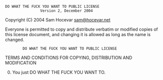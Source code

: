     DO WHAT THE FUCK YOU WANT TO PUBLIC LICENSE 
                    Version 2, December 2004 

Copyright (C) 2004 Sam Hocevar <sam@hocevar.net>

Everyone is permitted to copy and distribute verbatim or modified
copies of this license document, and changing it is allowed as long
as the name is changed.

            DO WHAT THE FUCK YOU WANT TO PUBLIC LICENSE 
TERMS AND CONDITIONS FOR COPYING, DISTRIBUTION AND MODIFICATION

0. You just DO WHAT THE FUCK YOU WANT TO.